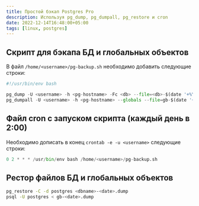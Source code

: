 ```yaml
---
title: Простой бэкап Postgres Pro
description: Используя pg_dump, pg_dumpall, pg_restore и cron
date: 2022-12-14T16:48:00+05:00
tags: [linux, postgres]
---
```

## Скрипт для бэкапа БД и глобальных объектов

В файл `/home/<username>/pg-backup.sh` необходимо добавить следующие строки:
```python
#!/usr/bin/env bash

pg_dump -U <username> -h <pg-hostname> -Fc <db> --file=<db>-$(date '+%Y-%m-%d').dump
pg_dumpall -U <username> -h <pg-hostname> --globals --file=gb-$(date '+%Y-%m-%d').dump
```

## Файл cron с запуском скрипта (каждый день в 2:00)

Необходимо дописать в конец `crontab -e -u <username>` следующие строки:
```python
0 2 * * * /usr/bin/env bash /home/<username>/pg-backup.sh
```

## Рестор файлов БД и глобальных объектов

```bash
pg_restore -C -d postgres <dbname>-<date>.dump
psql -U postgres < gb-<date>.dump
```
